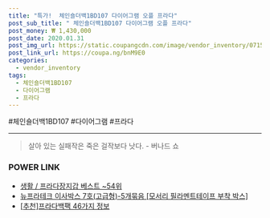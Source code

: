 ```yaml
--- 
title: "특가!  체인숄더백1BD107 다이어그램 오플 프라다" 
post_sub_title: " 체인숄더백1BD107 다이어그램 오플 프라다" 
post_money: ₩ 1,430,000 
post_date: 2020.01.31 
post_img_url: https://static.coupangcdn.com/image/vendor_inventory/0715/77901491f77d713bad57bd6d8c5e0904118544f0444719f1f3c52381478e.jpg 
post_link_url: https://coupa.ng/bnM9E0 
categories: 
  - vendor_inventory 
tags: 
  - 체인숄더백1BD107 
  - 다이어그램 
  - 프라다 
--- 
```

  #체인숄더백1BD107 #다이어그램 #프라다 
<hr> 

> 살아 있는 실패작은 죽은 걸작보다 낫다. - 버나드 쇼 


### POWER LINK

* <a href="https://blog.naver.com/santokki14/221785274678" target="_blank">생활 / 프라다장지갑 베스트 ~54위</a>
* <a href="https://blog.naver.com/fasyy4321/221788041880" target="_blank">뉴프라테크 이사박스 7호(고급형)-5개묶음 [모서리 필라멘트테이프 부착 박스]</a>
* <a href="https://blog.naver.com/fasyy4321/221786512739" target="_blank">[추천]프라다백팩 46가지 정보</a>
